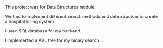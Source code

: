 This project was for Data Structures module. 

We had to implement different search methods and data structure to create a hospital billing system. 

I used SQL database for my backend. 

I implemented a AVL tree for my binary search.
